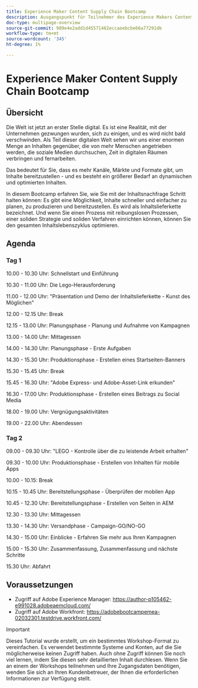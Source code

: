 ```yaml
---
title: Experience Maker Content Supply Chain Bootcamp
description: Ausgangspunkt für Teilnehmer des Experience Makers Content Supply Chain Bootcamp
doc-type: multipage-overview
source-git-commit: 989e4e2add1d45571462eccaeebcbe66a77291db
workflow-type: tm+mt
source-wordcount: '345'
ht-degree: 1%

---
```


# Experience Maker Content Supply Chain Bootcamp

## Übersicht

Die Welt ist jetzt an erster Stelle digital. Es ist eine Realität, mit der Unternehmen gezwungen wurden, sich zu einigen, und es wird nicht bald verschwinden. Als Teil dieser digitalen Welt sehen wir uns einer enormen Menge an Inhalten gegenüber, die von mehr Menschen angetrieben werden, die soziale Medien durchsuchen, Zeit in digitalen Räumen verbringen und fernarbeiten.

Das bedeutet für Sie, dass es mehr Kanäle, Märkte und Formate gibt, um Inhalte bereitzustellen - und es besteht ein größerer Bedarf an dynamischen und optimierten Inhalten.

In diesem Bootcamp erfahren Sie, wie Sie mit der Inhaltsnachfrage Schritt halten können: Es gibt eine Möglichkeit, Inhalte schneller und einfacher zu planen, zu produzieren und bereitzustellen. Es wird als Inhaltslieferkette bezeichnet. Und wenn Sie einen Prozess mit reibungslosen Prozessen, einer soliden Strategie und soliden Verfahren einrichten können, können Sie den gesamten Inhaltslebenszyklus optimieren.

## Agenda

### Tag 1

10.00 - 10.30 Uhr: Schnellstart und Einführung

10.30 - 11.00 Uhr: Die Lego-Herausforderung

11.00 - 12.00 Uhr: &quot;Präsentation und Demo der Inhaltslieferkette - Kunst des Möglichen&quot;

12.00 - 12.15 Uhr: Break

12.15 - 13.00 Uhr: Planungsphase - Planung und Aufnahme von Kampagnen

13.00 - 14.00 Uhr: Mittagessen

14.00 - 14.30 Uhr: Planungsphase - Erste Aufgaben

14.30 - 15.30 Uhr: Produktionsphase - Erstellen eines Startseiten-Banners

15.30 - 15.45 Uhr: Break

15.45 - 16.30 Uhr: &quot;Adobe Express- und Adobe-Asset-Link erkunden&quot;

16.30 - 17.00 Uhr: Produktionsphase - Erstellen eines Beitrags zu Social Media

18.00 - 19.00 Uhr: Vergnügungsaktivitäten

19.00 - 22.00 Uhr: Abendessen


### Tag 2

09.00 - 09.30 Uhr: &quot;LEGO - Kontrolle über die zu leistende Arbeit erhalten&quot;

09.30 - 10.00 Uhr: Produktionsphase - Erstellen von Inhalten für mobile Apps

10.00 - 10.15: Break

10.15 - 10.45 Uhr: Bereitstellungsphase - Überprüfen der mobilen App

10.45 - 12.30 Uhr: Bereitstellungsphase - Erstellen von Seiten in AEM

12.30 - 13.30 Uhr: Mittagessen

13.30 - 14.30 Uhr: Versandphase - Campaign-GO/NO-GO

14.30 - 15.00 Uhr: Einblicke - Erfahren Sie mehr aus Ihren Kampagnen

15.00 - 15.30 Uhr: Zusammenfassung, Zusammenfassung und nächste Schritte

15.30 Uhr: Abfahrt

## Voraussetzungen

- Zugriff auf Adobe Experience Manager: https://author-p105462-e991028.adobeaemcloud.com/
- Zugriff auf Adobe Workfront: https://adobebootcampemea-02032301.testdrive.workfront.com/


>[!IMPORTANT]
>
>Dieses Tutorial wurde erstellt, um ein bestimmtes Workshop-Format zu vereinfachen. Es verwendet bestimmte Systeme und Konten, auf die Sie möglicherweise keinen Zugriff haben. Auch ohne Zugriff können Sie noch viel lernen, indem Sie diesen sehr detaillierten Inhalt durchlesen. Wenn Sie an einem der Workshops teilnehmen und Ihre Zugangsdaten benötigen, wenden Sie sich an Ihren Kundenbetreuer, der Ihnen die erforderlichen Informationen zur Verfügung stellt.
